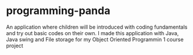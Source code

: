 # programming-panda
An application where children will be introduced with coding fundamentals and try out basic codes on their own. I made this application with Java, Java swing and File storage for my Object Oriented Programmin 1 course project

